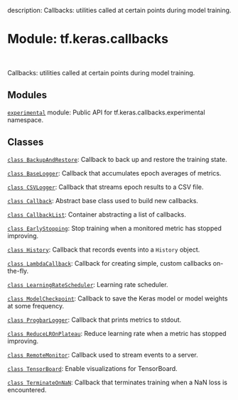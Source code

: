description: Callbacks: utilities called at certain points during model training.

<div itemscope itemtype="http://developers.google.com/ReferenceObject">
<meta itemprop="name" content="tf.keras.callbacks" />
<meta itemprop="path" content="Stable" />
</div>

# Module: tf.keras.callbacks

<!-- Insert buttons and diff -->

<table class="tfo-notebook-buttons tfo-api nocontent" align="left">

</table>



Callbacks: utilities called at certain points during model training.



## Modules

[`experimental`](../../tf/keras/callbacks/experimental.md) module: Public API for tf.keras.callbacks.experimental namespace.

## Classes

[`class BackupAndRestore`](../../tf/keras/callbacks/BackupAndRestore.md): Callback to back up and restore the training state.

[`class BaseLogger`](../../tf/keras/callbacks/BaseLogger.md): Callback that accumulates epoch averages of metrics.

[`class CSVLogger`](../../tf/keras/callbacks/CSVLogger.md): Callback that streams epoch results to a CSV file.

[`class Callback`](../../tf/keras/callbacks/Callback.md): Abstract base class used to build new callbacks.

[`class CallbackList`](../../tf/keras/callbacks/CallbackList.md): Container abstracting a list of callbacks.

[`class EarlyStopping`](../../tf/keras/callbacks/EarlyStopping.md): Stop training when a monitored metric has stopped improving.

[`class History`](../../tf/keras/callbacks/History.md): Callback that records events into a `History` object.

[`class LambdaCallback`](../../tf/keras/callbacks/LambdaCallback.md): Callback for creating simple, custom callbacks on-the-fly.

[`class LearningRateScheduler`](../../tf/keras/callbacks/LearningRateScheduler.md): Learning rate scheduler.

[`class ModelCheckpoint`](../../tf/keras/callbacks/ModelCheckpoint.md): Callback to save the Keras model or model weights at some frequency.

[`class ProgbarLogger`](../../tf/keras/callbacks/ProgbarLogger.md): Callback that prints metrics to stdout.

[`class ReduceLROnPlateau`](../../tf/keras/callbacks/ReduceLROnPlateau.md): Reduce learning rate when a metric has stopped improving.

[`class RemoteMonitor`](../../tf/keras/callbacks/RemoteMonitor.md): Callback used to stream events to a server.

[`class TensorBoard`](../../tf/keras/callbacks/TensorBoard.md): Enable visualizations for TensorBoard.

[`class TerminateOnNaN`](../../tf/keras/callbacks/TerminateOnNaN.md): Callback that terminates training when a NaN loss is encountered.

